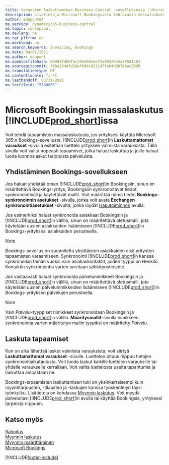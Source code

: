 ```yaml
---
title: Varausten laskuttaminen Business Central -sovelluksessa | Microsoft Docs
description: Lisätietoja Microsoft Bookingsista tehtävästä massalaskutuksesta Business Centralissa.
author: edupont04
ms.service: dynamics365-business-central
ms.topic: conceptual
ms.devlang: na
ms.tgt_pltfrm: na
ms.workload: na
ms.search.keywords: invoicing, bookings
ms.date: 04/01/2021
ms.author: edupont
ms.openlocfilehash: 06095fdb0fac291490eeef5a085264ea75581283
ms.sourcegitcommit: 766e2840fd16efb901d211d7fa64d96766ac99d9
ms.translationtype: HT
ms.contentlocale: fi-FI
ms.lasthandoff: 03/31/2021
ms.locfileid: "5780855"
---
```

# <a name="bulk-invoicing-for-microsoft-bookings-in-prod_short"></a>Microsoft Bookingsin massalaskutus [!INCLUDE[prod_short](includes/prod_short.md)]issa
Voit tehdä tapaamisten massalaskutusta, jos yrityksesi käyttää Microsoft 365:n Bookings-sovellusta. [!INCLUDE[prod_short](includes/prod_short.md)]in **Laskuttamattomat varaukset** -sivulla esitetään luettelo yrityksen valmiista varauksista. Tällä sivulla voit valita nopeasti tapaamiset, jotka haluat laskuttaa ja joille haluat luoda luonnoslaskut tarjotuista palveluista.  

## <a name="connect-to-bookings"></a>Yhdistäminen Bookings-sovellukseen
Jos haluat yhdistää oman [!INCLUDE[prod_short](includes/prod_short.md)]in Bookingsiin, sinun on määritettävä Bookings-yritys, Bookingsiin synkronoitavat tiedot, synkronointiväli ja käytettävät mallit. Voit määrittää nämä tiedot **Bookings-synkronoinnin asetukset** -sivulla, jonka voit avata **Exchangen synkronointiasetukset** -sivulta, jonka löydät [Hakutoiminnon](ui-search.md) avulla.  

Jos esimerkiksi haluat synkronoida asiakkaat Bookingsin ja [!INCLUDE[prod_short](includes/prod_short.md)]in välillä, sinun on määritettävä oletusmalli, jota käytetään uusien asiakkaiden lisäämiseen [!INCLUDE[prod_short](includes/prod_short.md)]iin Bookings-yrityksesi asiakkaiden perusteella.  

> [!NOTE]
> Bookings-sovellus on suunniteltu yksittäisten asiakkaiden eikä yritysten tapaamisten varaamiseen. Synkronointi [!INCLUDE[prod_short](includes/prod_short.md)]in kanssa synkronoikin tämän vuoksi vain asiakaskontaktit, joiden tyyppi on Henkilö. Kontaktin synkronointia varten tarvitaan sähköpostiosoite.  

Jos vastaavasti haluat synkronoida palvelunimikkeet Bookingsin ja [!INCLUDE[prod_short](includes/prod_short.md)]in välillä, sinun on määritettävä oletusmalli, jota käytetään uusien palvelunimikkeiden lisäämiseen [!INCLUDE[prod_short](includes/prod_short.md)]iin Bookings-yrityksen palvelujen perusteella.  

> [!NOTE]
> Vain *Palvelu*-tyyppiset nimikkeet synkronoidaan Bookingsin ja [!INCLUDE[prod_short](includes/prod_short.md)]in välillä. **Määritysmallit**-sivulla nimikkeen synkronointia varten määritetyn mallin tyypiksi on määritetty *Palvelu*.

## <a name="invoice-appointments"></a>Laskuta tapaamiset
Kun on aika lähettää laskut valmiista varauksista, voit siirtyä **Laskuttamattomat varaukset** -sivulle. Luettelon pituus riippuu tietojen synkronointiaikataulusta. Voit luoda laskut kaikille luettelon varauksille tai yhdelle varaukselle kerrallaan. Voit valita luettelosta useita tapahtumia ja laskuttaa ainoastaan ne.  

Bookings-tapaamisten laskuttamisen tuki on yksinkertaisempi kuin myyntitarjousten, -tilausten ja -laskujen kanssa työskentelyn täysi työnkulku. Lisätietoja on kohdassa [Myynnin laskutus](sales-how-invoice-sales.md). Voit myydä palveluitasi [!INCLUDE[prod_short](includes/prod_short.md)]in avulla tai käyttää Bookingsia, yrityksesi tarpeista riippuen.  

## <a name="see-also"></a>Katso myös
[Rahoitus](finance.md)  
[Myynnin laskutus](sales-how-invoice-sales.md)  
[Myynnin määrittäminen](sales-setup-sales.md)  
[Microsoft Bookings](https://products.office.com/business/scheduling-and-booking-app)  


[!INCLUDE[footer-include](includes/footer-banner.md)]